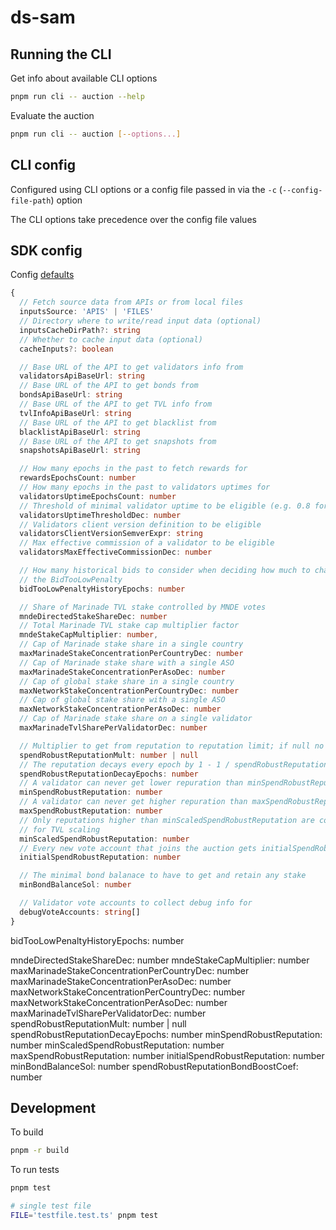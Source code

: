 # ds-sam

## Running the CLI
Get info about available CLI options
```bash
pnpm run cli -- auction --help
```

Evaluate the auction
```bash
pnpm run cli -- auction [--options...]
```

## CLI config
Configured using CLI options or a config file passed in via the `-c` (`--config-file-path`) option

The CLI options take precedence over the config file values

## SDK config
Config [defaults](./packages/ds-sam-sdk/src/config.ts#L35)

```typescript
{
  // Fetch source data from APIs or from local files
  inputsSource: 'APIS' | 'FILES'
  // Directory where to write/read input data (optional)
  inputsCacheDirPath?: string
  // Whether to cache input data (optional)
  cacheInputs?: boolean

  // Base URL of the API to get validators info from
  validatorsApiBaseUrl: string
  // Base URL of the API to get bonds from
  bondsApiBaseUrl: string
  // Base URL of the API to get TVL info from
  tvlInfoApiBaseUrl: string
  // Base URL of the API to get blacklist from
  blacklistApiBaseUrl: string
  // Base URL of the API to get snapshots from
  snapshotsApiBaseUrl: string

  // How many epochs in the past to fetch rewards for
  rewardsEpochsCount: number
  // How many epochs in the past to validators uptimes for
  validatorsUptimeEpochsCount: number
  // Threshold of minimal validator uptime to be eligible (e.g. 0.8 for 80%)
  validatorsUptimeThresholdDec: number
  // Validators client version definition to be eligible
  validatorsClientVersionSemverExpr: string
  // Max effective commission of a validator to be eligible
  validatorsMaxEffectiveCommissionDec: number

  // How many historical bids to consider when deciding how much to charge for
  // the BidTooLowPenalty
  bidTooLowPenaltyHistoryEpochs: number

  // Share of Marinade TVL stake controlled by MNDE votes
  mndeDirectedStakeShareDec: number
  // Total Marinade TVL stake cap multiplier factor
  mndeStakeCapMultiplier: number,
  // Cap of Marinade stake share in a single country
  maxMarinadeStakeConcentrationPerCountryDec: number
  // Cap of Marinade stake share with a single ASO
  maxMarinadeStakeConcentrationPerAsoDec: number
  // Cap of global stake share in a single country
  maxNetworkStakeConcentrationPerCountryDec: number
  // Cap of global stake share with a single ASO
  maxNetworkStakeConcentrationPerAsoDec: number
  // Cap of Marinade stake share on a single validator
  maxMarinadeTvlSharePerValidatorDec: number

  // Multiplier to get from reputation to reputation limit; if null no limit is imposed
  spendRobustReputationMult: number | null
  // The reputation decays every epoch by 1 - 1 / spendRobustReputationDecayEpochs
  spendRobustReputationDecayEpochs: number
  // A validator can never get lower repuration than minSpendRobustReputation
  minSpendRobustReputation: number
  // A validator can never get higher repuration than maxSpendRobustReputation
  maxSpendRobustReputation: number
  // Only reputations higher than minScaledSpendRobustReputation are considered
  // for TVL scaling
  minScaledSpendRobustReputation: number
  // Every new vote account that joins the auction gets initialSpendRobustReputation at the start
  initialSpendRobustReputation: number

  // The minimal bond balanace to have to get and retain any stake
  minBondBalanceSol: number

  // Validator vote accounts to collect debug info for
  debugVoteAccounts: string[]
}
```


  bidTooLowPenaltyHistoryEpochs: number

  mndeDirectedStakeShareDec: number
  mndeStakeCapMultiplier: number
  maxMarinadeStakeConcentrationPerCountryDec: number
  maxMarinadeStakeConcentrationPerAsoDec: number
  maxNetworkStakeConcentrationPerCountryDec: number
  maxNetworkStakeConcentrationPerAsoDec: number
  maxMarinadeTvlSharePerValidatorDec: number
  spendRobustReputationMult: number | null
  spendRobustReputationDecayEpochs: number
  minSpendRobustReputation: number
  minScaledSpendRobustReputation: number
  maxSpendRobustReputation: number
  initialSpendRobustReputation: number
  minBondBalanceSol: number
  spendRobustReputationBondBoostCoef: number



## Development

To build

```sh
pnpm -r build
```

To run tests

```sh
pnpm test

# single test file
FILE='testfile.test.ts' pnpm test
```
